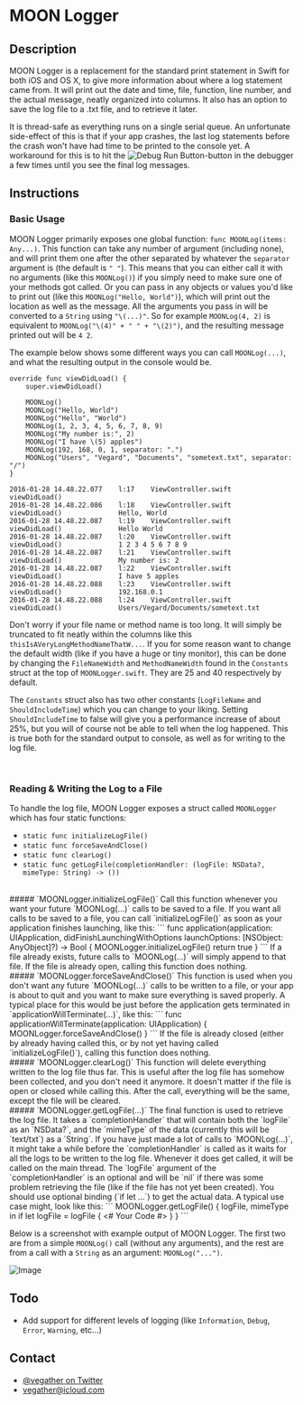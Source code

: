 # MOON Logger

## Description

MOON Logger is a replacement for the standard print statement in Swift for both iOS and OS X, to give more information about where a log statement came from. It will print out the date and time, file, function, line number, and the actual message, neatly organized into columns. It also has an option to save the log file to a .txt file, and to retrieve it later.

It is thread-safe as everything runs on a single serial queue. An unfortunate side-effect of this is that if your app crashes, the last log statements before the crash won't have had time to be printed to the console yet. A workaround for this is to hit the ![Debug Run Button](http://imgur.com/t5NmEEQ.png)-button in the debugger a few times until you see the final log messages.



## Instructions

### Basic Usage

MOON Logger primarily exposes one global function: `func MOONLog(items: Any...)`. This function can take any number of argument (including none), and will print them one after the other separated by whatever the `separator` argument is (the default is `" "`). This means that you can either call it with no arguments (like this `MOONLog()`) if you simply need to make sure one of your methods got called. Or you can pass in any objects or values you'd like to print out (like this `MOONLog("Hello, World")`), which will print out the location as well as the message. All the arguments you pass in will be converted to a `String` using `"\(...)"`. So for example `MOONLog(4, 2)` is equivalent to `MOONLog("\(4)" + " " + "\(2)")`, and the resulting message printed out will be `4 2`.

The example below shows some different ways you can call `MOONLog(...)`, and what the resulting output in the console would be.

```
override func viewDidLoad() {
    super.viewDidLoad()

    MOONLog()
    MOONLog("Hello, World")
    MOONLog("Hello", "World")
    MOONLog(1, 2, 3, 4, 5, 6, 7, 8, 9)
    MOONLog("My number is:", 2)
    MOONLog("I have \(5) apples")
    MOONLog(192, 168, 0, 1, separator: ".")
    MOONLog("Users", "Vegard", "Documents", "sometext.txt", separator: "/")
}
```

```
2016-01-28 14.48.22.077    l:17    ViewController.swift       viewDidLoad()              
2016-01-28 14.48.22.086    l:18    ViewController.swift       viewDidLoad()              Hello, World
2016-01-28 14.48.22.087    l:19    ViewController.swift       viewDidLoad()              Hello World
2016-01-28 14.48.22.087    l:20    ViewController.swift       viewDidLoad()              1 2 3 4 5 6 7 8 9
2016-01-28 14.48.22.087    l:21    ViewController.swift       viewDidLoad()              My number is: 2
2016-01-28 14.48.22.087    l:22    ViewController.swift       viewDidLoad()              I have 5 apples
2016-01-28 14.48.22.088    l:23    ViewController.swift       viewDidLoad()              192.168.0.1
2016-01-28 14.48.22.088    l:24    ViewController.swift       viewDidLoad()              Users/Vegard/Documents/sometext.txt
```
Don't worry if your file name or method name is too long. It will simply be truncated to fit neatly within the columns like this `thisIsAVeryLongMethodNameThatW...`. If you for some reason want to change the default width (like if you have a huge or tiny monitor), this can be done by changing the `FileNameWidth` and `MethodNameWidth` found in the `Constants` struct at the top of `MOONLogger.swift`. They are 25 and 40 respectively by default.

The `Constants` struct also has two other constants (`LogFileName` and `ShouldIncludeTime`) which you can change to your liking. Setting `ShouldIncludeTime` to false will give you a performance increase of about 25%, but you will of course not be able to tell when the log happened. This is true both for the standard output to console, as well as for writing to the log file.

</br>

### Reading & Writing the Log to a File

To handle the log file, MOON Logger exposes a struct called `MOONLogger` which has four static functions:
- `static func initializeLogFile()`
- `static func forceSaveAndClose()`
- `static func clearLog()`
- `static func getLogFile(completionHandler: (logFile: NSData?, mimeType: String) -> ())`

</br>
##### `MOONLogger.initializeLogFile()`
Call this function whenever you want your future `MOONLog(...)` calls to be saved to a file. If you want all calls to be saved to a file, you can call `initializeLogFile()` as soon as your application finishes launching, like this:
```
func application(application: UIApplication, didFinishLaunchingWithOptions launchOptions: [NSObject: AnyObject]?) -> Bool {
    MOONLogger.initializeLogFile()
    return true
}
```
If a file already exists, future calls to `MOONLog(...)` will simply append to that file. If the file is already open, calling this function does nothing.

</br>
##### `MOONLogger.forceSaveAndClose()`
This function is used when you don't want any future `MOONLog(...)` calls to be written to a file, or your app is about to quit and you want to make sure everything is saved properly. A typical place for this would be just before the application gets terminated in `applicationWillTerminate(...)`, like this:
```
func applicationWillTerminate(application: UIApplication) {
	MOONLogger.forceSaveAndClose()
}
```
If the file is already closed (either by already having called this, or by not yet having called `initializeLogFile()`), calling this function does nothing.

</br>
##### `MOONLogger.clearLog()`
This function will delete everything written to the log file thus far. This is useful after the log file has somehow been collected, and you don't need it anymore. It doesn't matter if the file is open or closed while calling this. After the call, everything will be the same, except the file will be cleared.

</br>
##### `MOONLogger.getLogFile(...)`
The final function is used to retrieve the log file. It takes a `completionHandler` that will contain both the `logFile` as an `NSData?`, and the `mimeType` of the data (currently this will be `text/txt`) as a `String`. If you have just made a lot of calls to `MOONLog(...)`, it might take a while before the `completionHandler` is called as it waits for all the logs to be written to the log file. Whenever it does get called, it will be called on the main thread. The `logFile` argument of the `completionHandler` is an optional and will be `nil` if there was some problem retrieving the file (like if the file has not yet been created). You should use optional binding (`if let ...`) to get the actual data. A typical use case might, look like this:
```
MOONLogger.getLogFile() { logFile, mimeType in
	if let logFile = logFile {
		<# Your Code #>
	}
}
```

<br />

Below is a screenshot with example output of MOON Logger. The first two are from a simple `MOONLog()` call (without any arguments), and the rest are from a call with a `String` as an argument: `MOONLog("...")`.

![Image](http://imgur.com/qluneiY.png)


## Todo

- Add support for different levels of logging (like `Information`, `Debug`, `Error`, `Warning`, etc...)


## Contact

- [@vegather on Twitter](http://www.twitter.com/vegather)
- [vegather@icloud.com](mailto:vegather@icloud.com)
